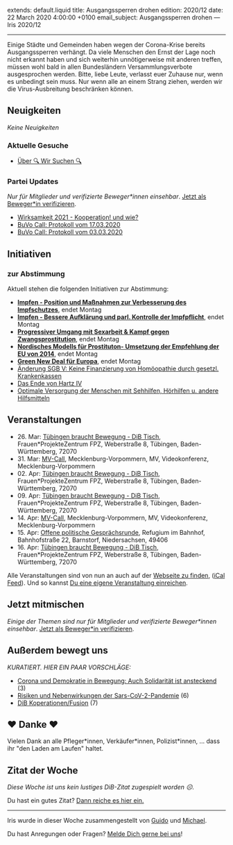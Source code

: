 
extends: default.liquid
title: Ausgangssperren drohen
edition: 2020/12
date: 22 March 2020 4:00:00 +0100
email_subject: Ausgangssperren drohen — Iris 2020/12

---
Einige Städte und Gemeinden haben wegen der Corona-Krise bereits Ausgangssperren verhängt. Da viele Menschen den Ernst der Lage noch nicht erkannt haben und sich weiterhin unnötigerweise mit anderen treffen, müssen wohl bald in allen Bundesländern Versammlungsverbote ausgesprochen werden.
Bitte, liebe Leute, verlasst euer Zuhause nur, wenn es unbedingt sein muss. Nur wenn alle an einem Strang ziehen, werden wir die Virus-Ausbreitung beschränken können.

## Neuigkeiten

_Keine Neuigkeiten_

### Aktuelle Gesuche

 - [Über 🔍 Wir Suchen 🔍](https://marktplatz.bewegung.jetzt/t/ueber-wir-suchen/8837)

### Partei Updates

_Nur für Mitglieder und verifizierte Beweger\*innen einsehbar_. [Jetzt als Beweger\*in verifizieren](https://bewegung.jetzt/bewegerin-werden/).

 - [Wirksamkeit 2021 - Kooperation! und wie?](https://marktplatz.bewegung.jetzt/t/wirksamkeit-2021-kooperation-und-wie/33984)
 - [BuVo Call: Protokoll vom 17.03.2020](https://marktplatz.bewegung.jetzt/t/buvo-call-protokoll-vom-17-03-2020/33966)
 - [BuVo Call: Protokoll vom 03.03.2020](https://marktplatz.bewegung.jetzt/t/buvo-call-protokoll-vom-03-03-2020/33839)

## Initiativen

### zur Abstimmung
Aktuell stehen die folgenden Initiativen zur Abstimmung:

 - **[Impfen - Position und Maßnahmen zur Verbesserung des Impfschutzes](https://abstimmen.bewegung.jetzt/initiative/292-impfen-position-und-manahmen-zur-verbesserung-des-impfschutzes)**, endet Montag
 - **[Impfen - Bessere Aufklärung und parl. Kontrolle der Impfpflicht](https://abstimmen.bewegung.jetzt/initiative/294-impfen-bessere-aufklarung-und-parl-kontrolle-der-impfpflicht)**, endet Montag
 - **[Progressiver Umgang mit Sexarbeit & Kampf gegen Zwangsprostitution](https://abstimmen.bewegung.jetzt/initiative/285-progressiver-umgang-mit-sexarbeit-kampf-gegen-zwangsprostitution)**, endet Montag
 - **[Nordisches Modells für Prostituton- Umsetzung der Empfehlung der EU von 2014](https://abstimmen.bewegung.jetzt/initiative/286-nordisches-modells-fur-prostituton-umsetzung-der-empfehlung-der-eu-von-2014)**, endet Montag
 - **[Green New Deal für Europa](https://abstimmen.bewegung.jetzt/initiative/293-green-new-deal-fur-europa)**, endet Montag
 - [Änderung SGB V: Keine Finanzierung von Homöopathie durch gesetzl. Krankenkassen](https://abstimmen.bewegung.jetzt/initiative/295-anderung-sgb-v-keine-finanzierung-von-homoopathie-durch-gesetzl-krankenkassen)
 - [Das Ende von Hartz IV](https://abstimmen.bewegung.jetzt/initiative/296-das-ende-von-hartz-iv)
 - [Optimale Versorgung der Menschen mit Sehhilfen, Hörhilfen u. andere Hilfsmitteln](https://abstimmen.bewegung.jetzt/initiative/298-optimale-versorgung-der-menschen-mit-sehhilfen-horhilfen-u-andere-hilfsmitteln)

## Veranstaltungen

 - 26.&nbsp;Mar: [Tübingen braucht Bewegung - DiB Tisch](https://bewegung.jetzt/veranstaltungen/tuebingen-braucht-bewegung-dib-tisch-2-2020-03-26/), Frauen\*ProjekteZentrum FPZ, Weberstraße 8, Tübingen, Baden-Württemberg, 72070
 - 31.&nbsp;Mar: [MV-Call](https://bewegung.jetzt/veranstaltungen/mv-call/), Mecklenburg-Vorpommern, MV, Videokonferenz, Mecklenburg-Vorpommern
 - 02.&nbsp;Apr: [Tübingen braucht Bewegung - DiB Tisch](https://bewegung.jetzt/veranstaltungen/tuebingen-braucht-bewegung-dib-tisch-2-2020-04-02/), Frauen\*ProjekteZentrum FPZ, Weberstraße 8, Tübingen, Baden-Württemberg, 72070
 - 09.&nbsp;Apr: [Tübingen braucht Bewegung - DiB Tisch](https://bewegung.jetzt/veranstaltungen/tuebingen-braucht-bewegung-dib-tisch-2-2020-04-09/), Frauen\*ProjekteZentrum FPZ, Weberstraße 8, Tübingen, Baden-Württemberg, 72070
 - 14.&nbsp;Apr: [MV-Call](https://bewegung.jetzt/veranstaltungen/mv-call/), Mecklenburg-Vorpommern, MV, Videokonferenz, Mecklenburg-Vorpommern
 - 15.&nbsp;Apr: [Offene politische Gesprächsrunde](https://bewegung.jetzt/veranstaltungen/offene-politische-gespraechsrunde-2020-04-15/), Refugium im Bahnhof, Bahnhofstraße 22, Barnstorf, Niedersachsen, 49406
 - 16.&nbsp;Apr: [Tübingen braucht Bewegung - DiB Tisch](https://bewegung.jetzt/veranstaltungen/tuebingen-braucht-bewegung-dib-tisch-2-2020-04-16/), Frauen\*ProjekteZentrum FPZ, Weberstraße 8, Tübingen, Baden-Württemberg, 72070


Alle Veranstaltungen sind von nun an auch auf der [Webseite zu finden](https://bewegung.jetzt/veranstaltungen/), ([iCal Feed](https://bewegung.jetzt/?ical=1)). Und so kannst [Du eine eigene Veranstaltung einreichen](https://marktplatz.bewegung.jetzt/t/eine-veranstaltung-auf-der-webseite-einreichen/21379).

## Jetzt mitmischen

_Einige der Themen sind nur für Mitglieder und verifizierte Beweger\*innen einsehbar_. [Jetzt als Beweger\*in verifizieren](https://bewegung.jetzt/bewegerin-werden/).


## Außerdem bewegt uns

_KURATIERT. HIER EIN PAAR VORSCHLÄGE:_
 - [Corona und Demokratie in Bewegung: Auch Solidarität ist ansteckend](https://marktplatz.bewegung.jetzt/t/corona-und-demokratie-in-bewegung-auch-solidaritaet-ist-ansteckend/33961) (3)
 - [Risiken und Nebenwirkungen der Sars-CoV-2-Pandemie](https://marktplatz.bewegung.jetzt/t/risiken-und-nebenwirkungen-der-sars-cov-2-pandemie/33969) (6)
 - [DiB Koperationen/Fusion](https://marktplatz.bewegung.jetzt/t/dib-koperationen-fusion/33971) (7)

## ❤️ Danke ❤️
Vielen Dank an alle Pfleger\*innen, Verkäufer\*innen, Polizist\*innen, ... dass ihr "den Laden am Laufen" haltet.

## Zitat der Woche
_Diese Woche ist uns kein lustiges DiB-Zitat zugespielt worden ☹._

Du hast ein gutes Zitat? [Dann reiche es hier ein.](https://marktplatz.bewegung.jetzt/t/lustige-dib-zitate/10175)


---

Iris wurde in dieser Woche zusammengestellt von [Guido](https://marktplatz.bewegung.jetzt/u/Guido/) und [Michael](https://marktplatz.bewegung.jetzt/u/MichaelVoss/).

Du hast Anregungen oder Fragen? [Melde Dich gerne bei uns](https://marktplatz.bewegung.jetzt/t/neu-iris-die-woechtliche-zusammenfasssung-zum-sonntagsbrunch/10990)!

